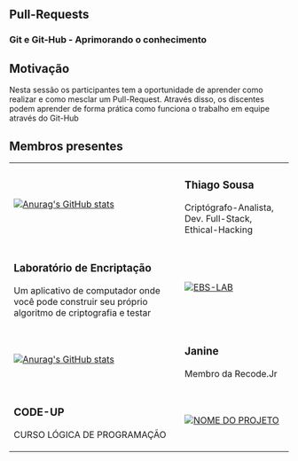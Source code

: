 ## Pull-Requests
### Git e Git-Hub - Aprimorando o conhecimento

## Motivação

Nesta sessão os participantes tem a oportunidade de aprender como realizar e como mesclar um Pull-Request. Através disso, os discentes podem aprender de forma prática como funciona o trabalho em equipe através do Git-Hub

## Membros presentes

<table>
<tr>
<td>

[![Anurag's GitHub stats](https://github-readme-stats.vercel.app/api?username=ThiagoSousa81&show_icons=true&theme=chartreuse-dark&locale=pt-br)](https://github.com/ThiagoSousa81)

</td>
<td>

### Thiago Sousa

Criptógrafo-Analista, Dev. Full-Stack, Ethical-Hacking

</td>
</tr>

<tr>
<td>

### Laboratório de Encriptação

Um aplicativo de computador onde você pode construir seu próprio algoritmo de criptografia e testar

</td>
<td>

[![EBS-LAB](https://github-readme-stats.vercel.app/api/pin/?username=EBS-Security-Systems&repo=EBS-LAB&theme=chartreuse-dark&show_owner=true)](https://github.com/EBS-Security-Systems/EBS-LAB)
</td>
</tr>

<!--Use o modelo abaixo para seu Pull-Request-->

<tr>
<td>

[![Anurag's GitHub stats](https://github-readme-stats.vercel.app/api?username=Janecar&show_icons=true&theme=chartreuse-dark&locale=pt-br)](https://github.com/Janecar)

</td>
<td>

### Janine

Membro da Recode.Jr

</td>
</tr>

<tr>
<td>

### CODE-UP

CURSO LÓGICA DE PROGRAMAÇÃO

</td>
<td>

[![NOME DO PROJETO](https://github-readme-stats.vercel.app/api/pin/?username=Janecar&repo=po-master&theme=chartreuse-dark&show_owner=true)](LINK-DO-REPOSITORIO)
</td>
</tr>

</table>
